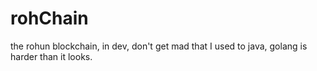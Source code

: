 # rohChain
 the rohun blockchain, in dev, don't get mad that I used to java, golang is harder than it looks.
